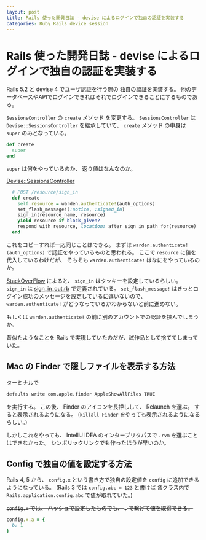 ```yaml
---
layout: post
title: Rails 使った開発日誌 - devise によるログインで独自の認証を実装する
categories: Ruby Rails device session
---
```


# Rails 使った開発日誌 - devise によるログインで独自の認証を実装する

Rails 5.2 と devise 4 でユーザ認証を行う際の 独自の認証を実装する。
他のデータベースやAPIでログインできればそれでログインできることにするものである。

`SessionsController` の `create` メソッド を変更する。 `SessionsController` は `Devise::SessionsController` を継承していて、 `create` メソッド の中身は `super` のみとなっている。

```ruby
def create
  super
end
```

`super` は何をやっているのか、 返り値はなんなのか。

[Devise::SessionsController](https://github.com/plataformatec/devise/blob/master/app/controllers/devise/sessions_controller.rb)

```ruby
  # POST /resource/sign_in
  def create
    self.resource = warden.authenticate!(auth_options)
    set_flash_message!(:notice, :signed_in)
    sign_in(resource_name, resource)
    yield resource if block_given?
    respond_with resource, location: after_sign_in_path_for(resource)
  end
```

これをコピーすれば一応同じことはできる。 まずは `warden.authenticate!(auth_options)` で認証をやっているものと思われる。
ここで `resource` に値を代入しているわけだが、 そもそも `warden.authenticate!` はなにをやっているのか。

[StackOverFlow](https://stackoverflow.com/questions/4559434/how-to-authenticate-using-warden-authenticate) によると、 `sign_in` はクッキーを設定しているらしい。 `sign_in` は [sign_in_out.rb](https://github.com/plataformatec/devise/blob/v4.6.2/lib/devise/controllers/sign_in_out.rb) で定義されている。
`set_flash_message!` はきっとログイン成功のメッセージを設定しているに違いないので、 `warden.authenticate!` がどうなっているかわからないと前に進めない。

もしくは `warden.authenticate!` の前に別のアカウントでの認証を挟んでしまうか。

昔似たようなことを Rails で実現していたのだが、試作品として捨ててしまっていた。

## Mac の Finder で隠しファイルを表示する方法

ターミナルで

```sh
defaults write com.apple.finder AppleShowAllFiles TRUE
```

を実行する。
この後、 Finder のアイコンを長押しして、 Relaunch を選ぶ。 すると表示されるようになる。
(`killall Finder` をやっても表示されるようになるらしい。)

しかしこれをやっても、 IntelliJ IDEA のインタープリタパスで `.rvm` を選ぶことはできなかった。
シンボリックリンクでも作ったほうが早いのか。

## Config で独自の値を設定する方法

Rails 4, 5 から、 `config.x` という書き方で独自の設定値を `config` に追加できるようになっている。
(Rails 3 では `config.abc = 123` と書けば 各クラス内で `Rails.application.config.abc` で値が取れていた。)

~~`config.x` では、 ハッシュで設定したものでも、 `.` で繋げて値を取得できる。~~

```ruby
config.x.a = {
  b: 1
}
```
